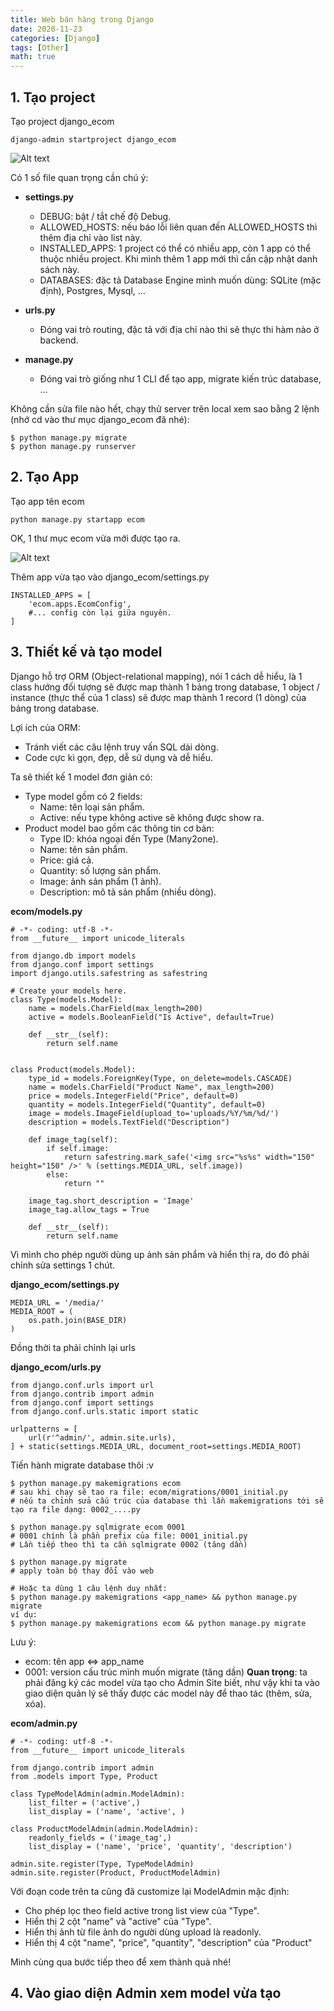 ```yaml
---
title: Web bán hàng trong Django
date: 2020-11-23
categories: [Django]
tags: [Other]
math: true
---
```

## 1. Tạo project
Tạo project django_ecom
```
django-admin startproject django_ecom
```
![Alt text](https://vyqyty.github.io/assets/img/uploads/2020/09/django_ecom_0_create_project.png)

Có 1 số file quan trọng cần chú ý:

* **settings.py**

    * DEBUG: bật / tắt chế độ Debug.
    * ALLOWED_HOSTS: nếu báo lỗi liên quan đến ALLOWED_HOSTS thì thêm địa chỉ vào list này.
    * INSTALLED_APPS: 1 project có thể có nhiều app, còn 1 app có thể thuộc nhiều project. Khi mình thêm 1 app mới thì cần cập nhật danh sách này.
    * DATABASES: đặc tả Database Engine mình muốn dùng: SQLite (mặc định), Postgres, Mysql, …

* **urls.py**
 
    * Đóng vai trò routing, đặc tả với địa chỉ nào thì sẽ thực thi hàm nào ở backend.

* **manage.py**
 
    * Đóng vai trò giống như 1 CLI để tạo app, migrate kiến trúc database, …

Không cần sửa file nào hết, chạy thử server trên local xem sao bằng 2 lệnh (nhớ cd vào thư mục django_ecom đã nhé):
```
$ python manage.py migrate
$ python manage.py runserver
```
## 2. Tạo App
Tạo app tên ecom
```
python manage.py startapp ecom
```
OK, 1 thư mục ecom vừa mới được tạo ra.

![Alt text](https://vyqyty.github.io/assets/img/uploads/2020/09/django_ecom_1_create_app_ecom.png)

Thêm app vừa tạo vào django_ecom/settings.py
```
INSTALLED_APPS = [
    'ecom.apps.EcomConfig',
    #... config còn lại giữa nguyên.
]
```
## 3. Thiết kế và tạo model

Django hỗ trợ ORM (Object-relational mapping), nói 1 cách dễ hiểu, là 1 class hướng đối tượng sẽ được map thành 1 bảng trong database, 1 object / instance (thực thể của 1 class) sẽ được map thành 1 record (1 dòng) của bảng trong database.

Lợi ích của ORM:

* Tránh viết các câu lệnh truy vấn SQL dài dòng.
* Code cực kì gọn, đẹp, dễ sử dụng và dễ hiểu.

Ta sẽ thiết kế 1 model đơn giản có:

* Type model gồm có 2 fields:
   * Name: tên loại sản phẩm.
   * Active: nếu type không active sẽ không được show ra.
* Product model bao gồm các thông tin cơ bản:
   * Type ID: khóa ngoại đến Type (Many2one).
   * Name: tên sản phẩm.
   * Price: giá cả.
   * Quantity: số lượng sản phẩm.
   * Image: ảnh sản phẩm (1 ảnh).
   * Description: mô tả sản phẩm (nhiều dòng).
   
**ecom/models.py**
```
# -*- coding: utf-8 -*-
from __future__ import unicode_literals

from django.db import models
from django.conf import settings
import django.utils.safestring as safestring

# Create your models here.
class Type(models.Model):
    name = models.CharField(max_length=200)
    active = models.BooleanField("Is Active", default=True)
    
    def __str__(self):
        return self.name


class Product(models.Model):
    type_id = models.ForeignKey(Type, on_delete=models.CASCADE)
    name = models.CharField("Product Name", max_length=200)
    price = models.IntegerField("Price", default=0)
    quantity = models.IntegerField("Quantity", default=0)
    image = models.ImageField(upload_to='uploads/%Y/%m/%d/')
    description = models.TextField("Description")
    
    def image_tag(self):
        if self.image:
            return safestring.mark_safe('<img src="%s%s" width="150" height="150" />' % (settings.MEDIA_URL, self.image))
        else:
            return ""

    image_tag.short_description = 'Image'
    image_tag.allow_tags = True
    
    def __str__(self):
        return self.name
```

Vì mình cho phép người dùng up ảnh sản phẩm và hiển thị ra, do đó phải chỉnh sửa settings 1 chút.

**django_ecom/settings.py**

```
MEDIA_URL = '/media/'
MEDIA_ROOT = (
    os.path.join(BASE_DIR)
)
```

Đồng thời ta phải chỉnh lại urls

**django_ecom/urls.py**

```
from django.conf.urls import url
from django.contrib import admin
from django.conf import settings
from django.conf.urls.static import static

urlpatterns = [
    url(r'^admin/', admin.site.urls),
] + static(settings.MEDIA_URL, document_root=settings.MEDIA_ROOT)
```

Tiến hành migrate database thôi :v

```
$ python manage.py makemigrations ecom
# sau khi chạy sẽ tao ra file: ecom/migrations/0001_initial.py
# nếu ta chỉnh sửa cấu trúc của database thì lần makemigrations tới sẽ tạo ra file dạng: 0002_....py

$ python manage.py sqlmigrate ecom 0001
# 0001 chính là phần prefix của file: 0001_initial.py
# Lần tiếp theo thì ta cần sqlmigrate 0002 (tăng dần)

$ python manage.py migrate
# apply toàn bộ thay đổi vào web

# Hoặc ta dùng 1 câu lệnh duy nhất:
$ python manage.py makemigrations <app_name> && python manage.py migrate
ví dụ:
$ python manage.py makemigrations ecom && python manage.py migrate
```

Lưu ý:

* ecom: tên app <=> app_name
* 0001: version cấu trúc mình muốn migrate (tăng dần)
**Quan trọng**: ta phải đăng ký các model vừa tạo cho Admin Site biết, như vậy khi ta vào giao diện quản lý sẽ thấy được các model này để thao tác (thêm, sửa, xóa).

**ecom/admin.py**
```
# -*- coding: utf-8 -*-
from __future__ import unicode_literals

from django.contrib import admin
from .models import Type, Product

class TypeModelAdmin(admin.ModelAdmin):
    list_filter = ('active',)
    list_display = ('name', 'active', )

class ProductModelAdmin(admin.ModelAdmin):
    readonly_fields = ('image_tag',)    
    list_display = ('name', 'price', 'quantity', 'description')

admin.site.register(Type, TypeModelAdmin)
admin.site.register(Product, ProductModelAdmin)
```

Với đoạn code trên ta cũng đã customize lại ModelAdmin mặc định:

* Cho phép lọc theo field active trong list view của "Type".
* Hiển thị 2 cột "name" và "active" của "Type".
* Hiển thị ảnh từ file ảnh do người dùng upload là readonly.
* Hiển thị 4 cột "name", "price", "quantity", "description" của "Product"

Mình cùng qua bước tiếp theo để xem thành quả nhé!

## 4. Vào giao diện Admin xem model vừa tạo
